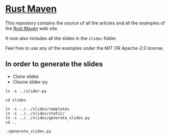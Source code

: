 # [Rust Maven](https://rust.code-maven.com/)


This repostory contains the source of all the articles and all the examples of the [Rust Maven](https://rust.code-maven.com/) web site.

It now also includes all the slides in the `slides` folder.

Feel free to use any of the examples under the MIT OR Apache-2.0 license.


## In order to generate the slides

* Clone slides
* Cloone slider-py

```
ln -s ../slider-py
```

```
cd slides

ln -s ../../slides/templates
ln -s ../../slides/static/
ln -s ../../slides/generate_slides.py
cd ..
```

```
./generate_slides.py
```

